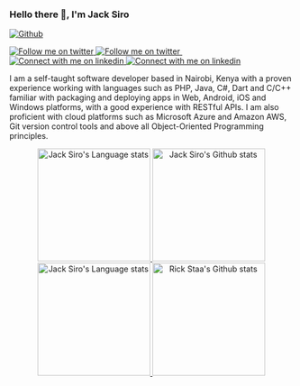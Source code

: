 ### Hello there 👋, I'm Jack Siro

[![Github](https://img.shields.io/github/followers/JacksiroKe?label=Follow&style=social)](https://github.com/JacksiroKe) 
<div>
    <!-- Social button 2 -->
    <!-- Light Mode -->
    <a href="https://twitter.com/intent/follow?screen_name=JacksiroKe#gh-light-mode-only">
        <img src="https://img.shields.io/twitter/follow/JacksiroKe?style=for-the-badge&logo=twitter&labelColor=000&color=3572A5#gh-light-mode-only"
            alt="Follow me on twitter">
    </a>
    <!-- Dark Mode -->
    <a href="https://twitter.com/intent/follow?screen_name=JacksiroKe#gh-dark-mode-only">
        <img src="https://img.shields.io/twitter/follow/JacksiroKe?style=for-the-badge&logo=twitter&labelColor=000&color=FFF#gh-dark-mode-only"
            alt="Follow me on twitter">
    </a>
    &nbsp;
    <!-- Social button 4 -->
    <!-- Light Mode -->
    <a href="https://www.linkedin.com/in/JacksiroKe#gh-light-mode-only">
        <img src="https://img.shields.io/badge/LinkedIn-3572A5?style=for-the-badge&logo=linkedin&logoColor=white#gh-light-mode-only"
            alt="Connect with me on linkedin">
    </a>
    <!-- Dark Mode -->
    <a href="https://www.linkedin.com/in/JacksiroKe#gh-dark-mode-only">
        <img src="https://img.shields.io/badge/LinkedIn-ffffff?style=for-the-badge&logo=linkedin&logoColor=0690FA#gh-dark-mode-only"
            alt="Connect with me on linkedin">
    </a>
</div>

I am a self-taught software developer based in Nairobi, Kenya with a proven experience working with languages such as
PHP, Java, C#, Dart and C/C++ familiar with packaging and deploying apps in Web, Android, iOS and Windows platforms,
with a good experience with RESTful APIs. I am also proficient with cloud platforms such as Microsoft Azure and Amazon
AWS, Git version control tools and above all Object-Oriented Programming principles.

<!-- Light Mode -->
<div align="center">
    <a href="https://github.com/JacksiroKe/github-readme-stats#gh-light-mode-only">
        <img height=200
            src="https://github-readme-stats-git-master-rstaa-rickstaa.vercel.app/api/top-langs/?username=JacksiroKe&layout=compact&langs_count=10&hide_border=1&role=OWNER,COLLABORATOR#gh-light-mode-only"
            alt="Jack Siro's Language stats" />
    </a>
    <a href="https://github.com/JacksiroKe/github-readme-stats#gh-light-mode-only">
        <img height=200
            src="https://github-readme-stats-git-master-rstaa-rickstaa.vercel.app/api?username=JacksiroKe&show_icons=true&count_private=true&line_height=28&hide_border=1&include_all_commits=true&card_width=450&role=OWNER,COLLABORATOR&exclude_repo=github-readme-stats#gh-light-mode-only"
            alt="Jack Siro's Github stats" />
    </a>
</div>

<!-- Dark Mode -->
<div align="center">
    <a href="https://github.com/JacksiroKe/github-readme-stats#gh-dark-mode-only">
        <img height=200
            src="https://github-readme-stats-git-master-rstaa-rickstaa.vercel.app/api/top-langs/?username=JacksiroKe&layout=compact&langs_count=10&hide_border=1&role=OWNER,COLLABORATOR&theme=dark&bg_color=000000#gh-dark-mode-only"
            alt="Jack Siro's Language stats" />
    </a>
    <a href="https://github.com/JacksiroKe/github-readme-stats#gh-dark-mode-only">
        <img height=200
            src="https://github-readme-stats-git-master-rstaa-rickstaa.vercel.app/api?username=JacksiroKe&show_icons=true&count_private=true&line_height=28&hide_border=1&include_all_commits=true&card_width=450&role=OWNER,COLLABORATOR&exclude_repo=github-readme-stats&theme=dark&bg_color=000000#gh-dark-mode-only"
            alt="Rick Staa's Github stats" />
    </a>
</div>

<br />
